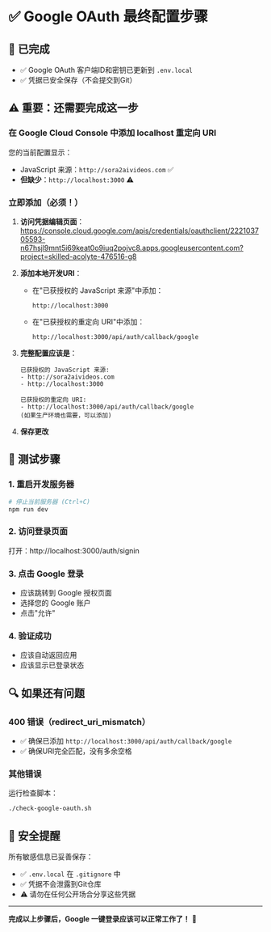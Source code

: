 # ✅ Google OAuth 最终配置步骤

## 🎉 已完成
- ✅ Google OAuth 客户端ID和密钥已更新到 `.env.local`
- ✅ 凭据已安全保存（不会提交到Git）

## ⚠️ 重要：还需要完成这一步

### 在 Google Cloud Console 中添加 localhost 重定向 URI

您的当前配置显示：
- JavaScript 来源：`http://sora2aivideos.com` ✅
- **但缺少**：`http://localhost:3000` ⚠️

### 立即添加（必须！）

1. **访问凭据编辑页面**：
   https://console.cloud.google.com/apis/credentials/oauthclient/222103705593-n67hsjl9mnt5i69keat0o9iuq2pojvc8.apps.googleusercontent.com?project=skilled-acolyte-476516-g8

2. **添加本地开发URI**：
   - 在"已获授权的 JavaScript 来源"中添加：
     ```
     http://localhost:3000
     ```
   - 在"已获授权的重定向 URI"中添加：
     ```
     http://localhost:3000/api/auth/callback/google
     ```

3. **完整配置应该是**：
   ```
   已获授权的 JavaScript 来源:
   - http://sora2aivideos.com
   - http://localhost:3000
   
   已获授权的重定向 URI:
   - http://localhost:3000/api/auth/callback/google
   (如果生产环境也需要，可以添加)
   ```

4. **保存更改**

## 🚀 测试步骤

### 1. 重启开发服务器
```bash
# 停止当前服务器 (Ctrl+C)
npm run dev
```

### 2. 访问登录页面
打开：http://localhost:3000/auth/signin

### 3. 点击 Google 登录
- 应该跳转到 Google 授权页面
- 选择您的 Google 账户
- 点击"允许"

### 4. 验证成功
- 应该自动返回应用
- 应该显示已登录状态

## 🔍 如果还有问题

### 400 错误（redirect_uri_mismatch）
- ✅ 确保已添加 `http://localhost:3000/api/auth/callback/google`
- ✅ 确保URI完全匹配，没有多余空格

### 其他错误
运行检查脚本：
```bash
./check-google-oauth.sh
```

## 🔐 安全提醒

所有敏感信息已妥善保存：
- ✅ `.env.local` 在 `.gitignore` 中
- ✅ 凭据不会泄露到Git仓库
- ⚠️ 请勿在任何公开场合分享这些凭据

---

**完成以上步骤后，Google 一键登录应该可以正常工作了！** 🎉

